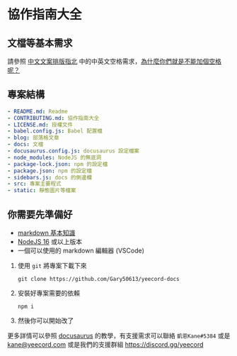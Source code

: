 # 協作指南大全

## 文檔等基本需求

請參照 [中文文案排版指北](https://github.com/sparanoid/chinese-copywriting-guidelines) 中的中英文空格需求，[為什麼你們就是不能加個空格呢？](https://github.com/vinta/pangu.js)

## 專案結構

```yaml
- README.md: Readme
- CONTRIBUTING.md: 協作指南大全
- LICENSE.md: 授權文件
- babel.config.js: Babel 配置檔
- blog: 部落格文章
- docs: 文檔
- docusaurus.config.js: docusaurus 設定檔案
- node_modules: NodeJS 的無底洞
- package-lock.json: npm 的設定檔
- package.json: npm 的設定檔
- sidebars.js: docs 的側邊欄
- src: 專案主要程式
- static: 靜態圖片等檔案
```

## 你需要先準備好

- [markdown 基本知識](https://www.casper.tw/development/2019/11/23/ten-mins-learn-markdown/)
- [NodeJS 16](https://nodejs.org/download) 或以上版本
- 一個可以使用的 markdown 編輯器 (VSCode)

1. 使用 `git` 將專案下載下來

    ```shell
    git clone https://github.com/Gary50613/yeecord-docs
    ```

2. 安裝好專案需要的依賴

    ```shell
    npm i
    ```

3. 然後你可以開始改了

更多詳情可以參照 [docusaurus](https://docusaurus.io/) 的教學，有支援需求可以聯絡 `凱恩Kane#5384` 或是 [kane@yeecord.com](mailto:kane@yeecord.com) 或是我們的支援群組 https://discord.gg/yeecord